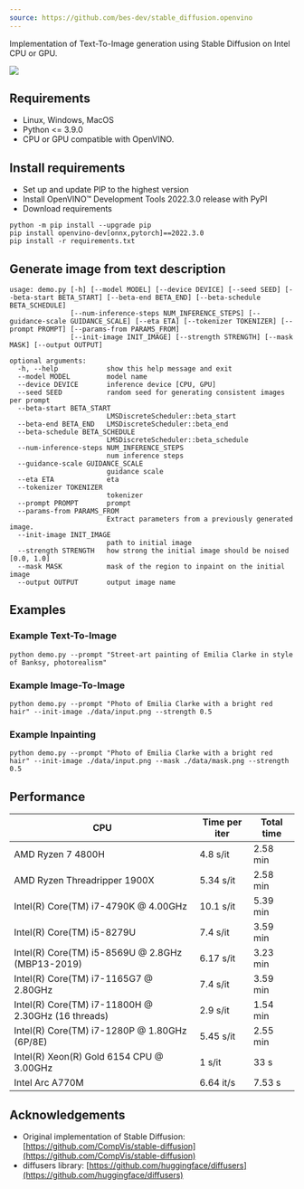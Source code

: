 ```yaml
---
source: https://github.com/bes-dev/stable_diffusion.openvino
---
```


Implementation of Text-To-Image generation using Stable Diffusion on Intel CPU or GPU.

[![](https://github.com/bes-dev/stable_diffusion.openvino/raw/master/data/title.png)](https://github.com/bes-dev/stable_diffusion.openvino/blob/master/data/title.png)

## Requirements

- Linux, Windows, MacOS
- Python <= 3.9.0
- CPU or GPU compatible with OpenVINO.


## Install requirements

- Set up and update PIP to the highest version
- Install OpenVINO™ Development Tools 2022.3.0 release with PyPI
- Download requirements

```shell
python -m pip install --upgrade pip
pip install openvino-dev[onnx,pytorch]==2022.3.0
pip install -r requirements.txt
```

## Generate image from text description

```shell
usage: demo.py [-h] [--model MODEL] [--device DEVICE] [--seed SEED] [--beta-start BETA_START] [--beta-end BETA_END] [--beta-schedule BETA_SCHEDULE]
               [--num-inference-steps NUM_INFERENCE_STEPS] [--guidance-scale GUIDANCE_SCALE] [--eta ETA] [--tokenizer TOKENIZER] [--prompt PROMPT] [--params-from PARAMS_FROM]
               [--init-image INIT_IMAGE] [--strength STRENGTH] [--mask MASK] [--output OUTPUT]

optional arguments:
  -h, --help            show this help message and exit
  --model MODEL         model name
  --device DEVICE       inference device [CPU, GPU]
  --seed SEED           random seed for generating consistent images per prompt
  --beta-start BETA_START
                        LMSDiscreteScheduler::beta_start
  --beta-end BETA_END   LMSDiscreteScheduler::beta_end
  --beta-schedule BETA_SCHEDULE
                        LMSDiscreteScheduler::beta_schedule
  --num-inference-steps NUM_INFERENCE_STEPS
                        num inference steps
  --guidance-scale GUIDANCE_SCALE
                        guidance scale
  --eta ETA             eta
  --tokenizer TOKENIZER
                        tokenizer
  --prompt PROMPT       prompt
  --params-from PARAMS_FROM
                        Extract parameters from a previously generated image.
  --init-image INIT_IMAGE
                        path to initial image
  --strength STRENGTH   how strong the initial image should be noised [0.0, 1.0]
  --mask MASK           mask of the region to inpaint on the initial image
  --output OUTPUT       output image name
```


## Examples

### Example Text-To-Image

```shell
python demo.py --prompt "Street-art painting of Emilia Clarke in style of Banksy, photorealism"
```

### Example Image-To-Image

```shell
python demo.py --prompt "Photo of Emilia Clarke with a bright red hair" --init-image ./data/input.png --strength 0.5
```

### Example Inpainting

```shell
python demo.py --prompt "Photo of Emilia Clarke with a bright red hair" --init-image ./data/input.png --mask ./data/mask.png --strength 0.5
```

## Performance

|CPU|Time per iter|Total time|
|---|---|---|
|AMD Ryzen 7 4800H|4.8 s/it|2.58 min|
|AMD Ryzen Threadripper 1900X|5.34 s/it|2.58 min|
|Intel(R) Core(TM) i7-4790K @ 4.00GHz|10.1 s/it|5.39 min|
|Intel(R) Core(TM) i5-8279U|7.4 s/it|3.59 min|
|Intel(R) Core(TM) i5-8569U @ 2.8GHz (MBP13-2019)|6.17 s/it|3.23 min|
|Intel(R) Core(TM) i7-1165G7 @ 2.80GHz|7.4 s/it|3.59 min|
|Intel(R) Core(TM) i7-11800H @ 2.30GHz (16 threads)|2.9 s/it|1.54 min|
|Intel(R) Core(TM) i7-1280P @ 1.80GHz (6P/8E)|5.45 s/it|2.55 min|
|Intel(R) Xeon(R) Gold 6154 CPU @ 3.00GHz|1 s/it|33 s|
|Intel Arc A770M|6.64 it/s|7.53 s|

## Acknowledgements

- Original implementation of Stable Diffusion: [https://github.com/CompVis/stable-diffusion](https://github.com/CompVis/stable-diffusion)
- diffusers library: [https://github.com/huggingface/diffusers](https://github.com/huggingface/diffusers)